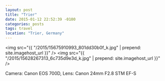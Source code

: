 ```yaml
---
layout: post
title: "Trier"
date: 2015-01-12 22:52:39 -0100
categories: posts
tags: travel
location: "Trier, Germany"
---
```


<img src="{{ "/2015/15675910993_801dd30b0f_k.jpg" | prepend: site.imagehost_url }}" />
<img src="{{ "/2015/15628267313_6c735d9e3d_k.jpg" | prepend: site.imagehost_url }}" />

Camera: Canon EOS 700D, Lens: Canon 24mm F2.8 STM EF-S
